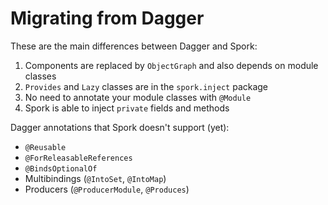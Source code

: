 # Migrating from Dagger

These are the main differences between Dagger and Spork:

1. Components are replaced by `ObjectGraph` and also depends on module classes
2. `Provides` and `Lazy` classes are in the `spork.inject` package
3. No need to annotate your module classes with `@Module`
4. Spork is able to inject `private` fields and methods

Dagger annotations that Spork doesn't support (yet):

- `@Reusable`
- `@ForReleasableReferences`
- `@BindsOptionalOf`
- Multibindings (`@IntoSet`, `@IntoMap`)
- Producers (`@ProducerModule`, `@Produces`)